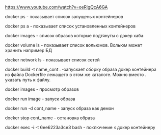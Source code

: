 https://www.youtube.com/watch?v=oeRigQcA6GA

docker ps - показывает список запущеных контейнеров

docker ps a  - показывает список установленных контейнеров

docker images - список образов которые подтянуты с докер хаба

docker volume ls - показывает список вольюмов. Вольюм может хранить например БД

docker network ls - показывает список сетей

docker build -t name_cont . -запускает сборку образа докер контейнера из файла Dockerfile лежащего в этом же каталоге. Можно вместо . указать путь к файлу.

docker images - просмотр образов

docker run image - запуск образа

docker run -d cont_name - запуск образа как демон

docker stop cont_name - остановка образа

docker exec -i -t 6ee6223a3ce3 bash - поключение к докер контейнеру
